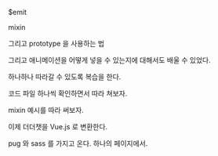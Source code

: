 $emit

mixin

그리고 prototype 을 사용하는 법

그리고 애니메이션을 어떻게 넣을 수 있는지에 대해서도 배울 수 있었다.

하나하나 따라갈 수 있도록 복습을 한다.

코드 파일 하나씩 확인하면서 따라 쳐보자.


mixin 예시를 따라 써보자.


이제 더더챗을 Vue.js 로 변환한다.

pug 와 sass 를 가지고 온다. 하나의 페이지에서.

